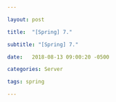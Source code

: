 ```yaml
---

layout: post

title:  "[Spring] 7."

subtitle: "[Spring] 7."

date:   2018-08-13 09:00:20 -0500

categories: Server

tags: spring

---
```


<br>
<br>

## 